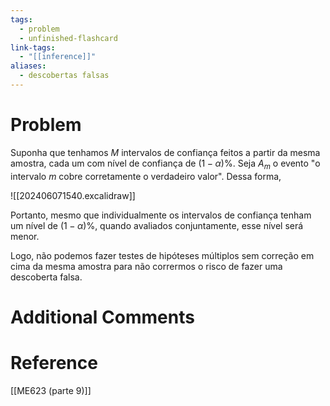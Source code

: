 ```yaml
---
tags:
  - problem
  - unfinished-flashcard
link-tags:
  - "[[inference]]"
aliases:
  - descobertas falsas
---
```

# Problem
Suponha que tenhamos $M$ intervalos de confiança feitos a partir da mesma amostra, cada um com nível de confiança de $(1 - \alpha)\%$. Seja $A_m$ o evento "o intervalo $m$ cobre corretamente o verdadeiro valor". Dessa forma,

![[202406071540.excalidraw]]

Portanto, mesmo que individualmente os intervalos de confiança tenham um nível de $(1 - \alpha)\%$, quando avaliados conjuntamente, esse nível será menor.

Logo, não podemos fazer testes de hipóteses múltiplos sem correção em cima da mesma amostra para não corrermos o risco de fazer uma descoberta falsa.
# Additional Comments


# Reference 
[[ME623 (parte 9)]]


